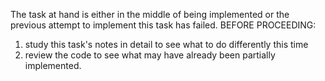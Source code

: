 The task at hand is either in the middle of being implemented or the previous
attempt to implement this task has failed. BEFORE PROCEEDING: 
 1. study this task's notes in detail to see what to do differently this time
 2. review the code to see what may have already been partially implemented.


